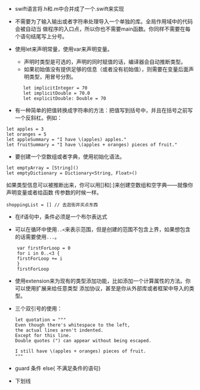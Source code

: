 * swift语言将.h和.m中合并成了一个.swift来实现

* 不需要为了输入输出或者字符串处理导入一个单独的库。全局作用域中的代码会被自动当
做程序的入口点，所以你也不需要main函数。你同样不需要在每个语句结尾写上分号。
* 使用let来声明常量，使用var来声明变量。
  * 声明时类型是可选的，声明的同时赋值的话，编译器会自动推断类型。
  * 如果初始值没有提供足够的信息（或者没有初始值），则需要在变量后面声明类型，用冒号分割。

 
   ```
      let implicitInteger = 70
      let implicitDouble = 70.0
      let explicitDouble: Double = 70 
    ```

* 有一种简单的把值转换成字符串的方法：把值写到括号中，并且在括号之前写一个反斜杠。例如：


```
let apples = 3
let oranges = 5
let appleSummary = "I have \(apples) apples."
let fruitSummary = "I have \(apples + oranges) pieces of fruit."
```

* 要创建一个空数组或者字典，使用初始化语法。


```
let emptyArray = [String]()
let emptyDictionary = Dictionary<String, Float>()
```


如果类型信息可以被推断出来，你可以用[]和[:]来创建空数组和空字典——就像你声明变量或者给函数
传参数的时候一样。


```
shoppingList = [] // 去逛街并买点东西
```
* 在if语句中，条件必须是一个布尔表达式

* 可以在循环中使用`..<`来表示范围，但是创建的范围不包含上界，如果想包含的话需要使用`...`。


```
    var firstForLoop = 0
    for i in 0..<3 {
    firstForLoop += i
    }
    firstForLoop

```

* 使用extension来为现有的类型添加功能，比如添加一个计算属性的方法。你可以使用扩展来给任意类型
添加协议，甚至是你从外部库或者框架中导入的类型。

* 三个双引号的使用：
  
  
  ```
  let quotation = """
  Even though there's whitespace to the left,
  the actual lines aren't indented.
  Except for this line.
  Double quotes (") can appear without being escaped.
 
  I still have \(apples + oranges) pieces of fruit.
  """

  ```
* guard 条件 else{ 不满足条件的语句}
  
* 下划线




